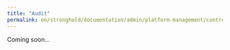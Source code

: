 ```yaml
---
title: "Audit"
permalink: en/stronghold/documentation/admin/platform-management/control-plane-settings/audit.html
---
```


Coming soon...
